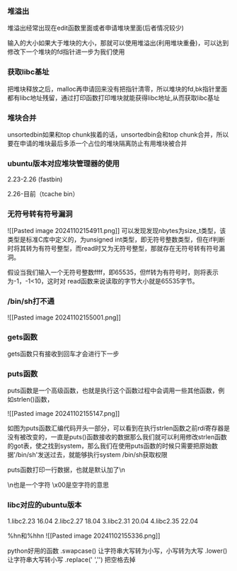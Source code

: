 ### 堆溢出
堆溢出经常出现在edit函数里面或者申请堆块里面(后者情况较少)

输入的大小如果大于堆块的大小，那就可以使用堆溢出(利用堆块重叠)，可以达到修改下一个堆块的fd指针进一步为我们使用

### 获取libc基址
把堆块释放之后，malloc再申请回来没有把指针清零，所以堆块的fd,bk指针里面都有libc地址残留，通过打印函数打印堆块就能获得libc地址,从而获取libc基址

### 堆块合并
unsortedbin如果和top chunk挨着的话，unsortedbin会和top chunk合并，所以要在申请的堆块最后多添一个占位的堆块隔离防止有用堆块被合并

### ubuntu版本对应堆块管理器的使用
2.23-2.26 (fastbin)

2.26-目前（tcache bin）

### 无符号转有符号漏洞
![[Pasted image 20241102154911.png]]
可以发现发现nbytes为size_t类型，该类型是标准C库中定义的，为unsigned int类型，即无符号整数类型，但在if判断时将其转为有符号整型，而read时又为无符号整型，那就存在无符号转有符号漏洞。

假设当我们输入一个无符号整数ffff，即65535，但ff转为有符号时，则将表示为-1，-1<10，这时对
read函数来说读取的字节大小就是65535字节。

### /bin/sh打不通
![[Pasted image 20241102155001.png]]



### gets函数
gets函数只有接收到回车才会进行下一步

### puts函数
puts函数是一个高级函数，也就是执行这个函数过程中会调用一些其他函数，例如strlen()函数，

![[Pasted image 20241102155147.png]]

如图为puts函数汇编代码开头一部分，可以看到在执行strlen函数之前rdi寄存器是没有被改变的，一直是puts()函数接收的数据那么我们就可以利用修改strlen函数的got表，使之找到system，那么我们在使用puts函数的时候只需要把原始数据'/bin/sh'发送过去，就能够执行system /bin/sh获取权限

puts函数打印一行数据，也就是默认加了\\n

\\n也是一个字符
\\x00是空字符的意思

### libc对应的ubuntu版本
1.libc2.23    16.04
2.libc2.27    18.04
3.libc2.31    20.04
4.libc2.35    22.04

%hn和%hhn
![[Pasted image 20241102155336.png]]

python好用的函数
.swapcase()         让字符串大写转为小写，小写转为大写
.lower()                 让字符串大写转小写
.replace(' ','')         把空格去掉